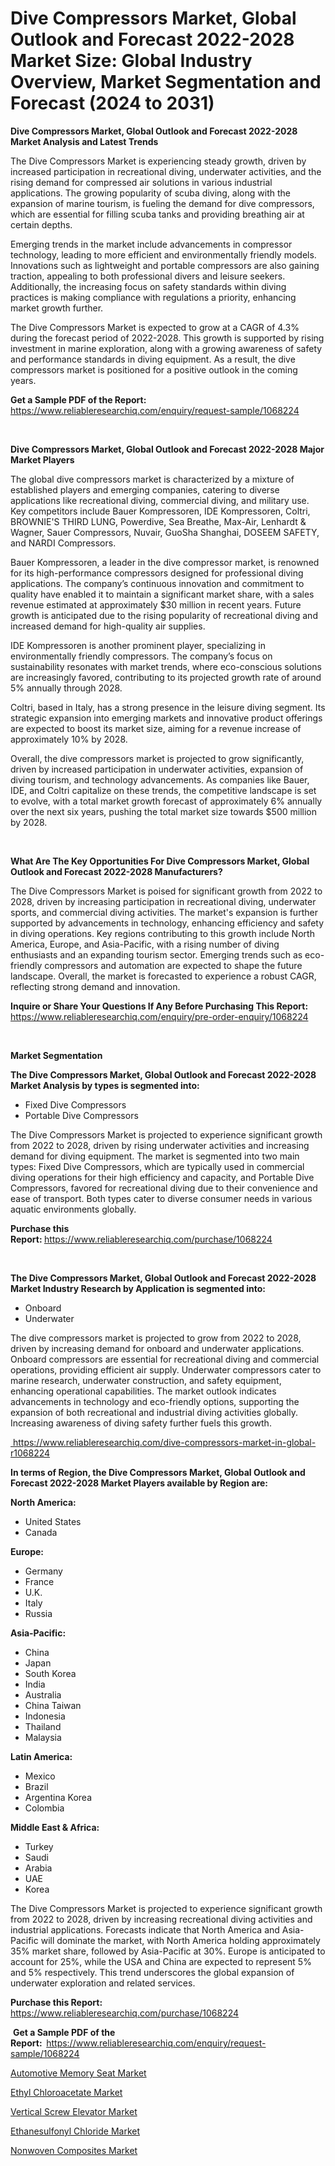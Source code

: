 <p><h1>Dive Compressors Market, Global Outlook and Forecast 2022-2028 Market Size: Global Industry Overview, Market Segmentation and Forecast (2024 to 2031)</h1></p><p><strong>Dive Compressors Market, Global Outlook and Forecast 2022-2028 Market Analysis and Latest Trends</strong></p>
<p><p>The Dive Compressors Market is experiencing steady growth, driven by increased participation in recreational diving, underwater activities, and the rising demand for compressed air solutions in various industrial applications. The growing popularity of scuba diving, along with the expansion of marine tourism, is fueling the demand for dive compressors, which are essential for filling scuba tanks and providing breathing air at certain depths.</p><p>Emerging trends in the market include advancements in compressor technology, leading to more efficient and environmentally friendly models. Innovations such as lightweight and portable compressors are also gaining traction, appealing to both professional divers and leisure seekers. Additionally, the increasing focus on safety standards within diving practices is making compliance with regulations a priority, enhancing market growth further.</p><p>The Dive Compressors Market is expected to grow at a CAGR of 4.3% during the forecast period of 2022-2028. This growth is supported by rising investment in marine exploration, along with a growing awareness of safety and performance standards in diving equipment. As a result, the dive compressors market is positioned for a positive outlook in the coming years.</p></p>
<p><strong>Get a Sample PDF of the Report:&nbsp;</strong> <a href="https://www.reliableresearchiq.com/enquiry/request-sample/1068224">https://www.reliableresearchiq.com/enquiry/request-sample/1068224</a></p>
<p>&nbsp;</p>
<p><strong>Dive Compressors Market, Global Outlook and Forecast 2022-2028 Major Market Players</strong></p>
<p><p>The global dive compressors market is characterized by a mixture of established players and emerging companies, catering to diverse applications like recreational diving, commercial diving, and military use. Key competitors include Bauer Kompressoren, IDE Kompressoren, Coltri, BROWNIE'S THIRD LUNG, Powerdive, Sea Breathe, Max-Air, Lenhardt & Wagner, Sauer Compressors, Nuvair, GuoSha Shanghai, DOSEEM SAFETY, and NARDI Compressors.</p><p>Bauer Kompressoren, a leader in the dive compressor market, is renowned for its high-performance compressors designed for professional diving applications. The company’s continuous innovation and commitment to quality have enabled it to maintain a significant market share, with a sales revenue estimated at approximately $30 million in recent years. Future growth is anticipated due to the rising popularity of recreational diving and increased demand for high-quality air supplies.</p><p>IDE Kompressoren is another prominent player, specializing in environmentally friendly compressors. The company’s focus on sustainability resonates with market trends, where eco-conscious solutions are increasingly favored, contributing to its projected growth rate of around 5% annually through 2028.</p><p>Coltri, based in Italy, has a strong presence in the leisure diving segment. Its strategic expansion into emerging markets and innovative product offerings are expected to boost its market size, aiming for a revenue increase of approximately 10% by 2028.</p><p>Overall, the dive compressors market is projected to grow significantly, driven by increased participation in underwater activities, expansion of diving tourism, and technology advancements. As companies like Bauer, IDE, and Coltri capitalize on these trends, the competitive landscape is set to evolve, with a total market growth forecast of approximately 6% annually over the next six years, pushing the total market size towards $500 million by 2028.</p></p>
<p>&nbsp;</p>
<p><strong>What Are The Key Opportunities For Dive Compressors Market, Global Outlook and Forecast 2022-2028 Manufacturers?</strong></p>
<p><p>The Dive Compressors Market is poised for significant growth from 2022 to 2028, driven by increasing participation in recreational diving, underwater sports, and commercial diving activities. The market's expansion is further supported by advancements in technology, enhancing efficiency and safety in diving operations. Key regions contributing to this growth include North America, Europe, and Asia-Pacific, with a rising number of diving enthusiasts and an expanding tourism sector. Emerging trends such as eco-friendly compressors and automation are expected to shape the future landscape. Overall, the market is forecasted to experience a robust CAGR, reflecting strong demand and innovation.</p></p>
<p><strong>Inquire or Share Your Questions If Any Before Purchasing This Report:</strong> <a href="https://www.reliableresearchiq.com/enquiry/pre-order-enquiry/1068224">https://www.reliableresearchiq.com/enquiry/pre-order-enquiry/1068224</a></p>
<p>&nbsp;</p>
<p><strong>Market Segmentation</strong></p>
<p><strong>The Dive Compressors Market, Global Outlook and Forecast 2022-2028 Market Analysis by types is segmented into:</strong></p>
<p><ul><li>Fixed Dive Compressors</li><li>Portable Dive Compressors</li></ul></p>
<p><p>The Dive Compressors Market is projected to experience significant growth from 2022 to 2028, driven by rising underwater activities and increasing demand for diving equipment. The market is segmented into two main types: Fixed Dive Compressors, which are typically used in commercial diving operations for their high efficiency and capacity, and Portable Dive Compressors, favored for recreational diving due to their convenience and ease of transport. Both types cater to diverse consumer needs in various aquatic environments globally.</p></p>
<p><strong>Purchase this Report:&nbsp;</strong><a href="https://www.reliableresearchiq.com/purchase/1068224">https://www.reliableresearchiq.com/purchase/1068224</a></p>
<p>&nbsp;</p>
<p><strong>The Dive Compressors Market, Global Outlook and Forecast 2022-2028 Market Industry Research by Application is segmented into:</strong></p>
<p><ul><li>Onboard</li><li>Underwater</li></ul></p>
<p><p>The dive compressors market is projected to grow from 2022 to 2028, driven by increasing demand for onboard and underwater applications. Onboard compressors are essential for recreational diving and commercial operations, providing efficient air supply. Underwater compressors cater to marine research, underwater construction, and safety equipment, enhancing operational capabilities. The market outlook indicates advancements in technology and eco-friendly options, supporting the expansion of both recreational and industrial diving activities globally. Increasing awareness of diving safety further fuels this growth.</p></p>
<p><a href="https://www.reliableresearchiq.com/dive-compressors-market-in-global-r1068224">&nbsp;https://www.reliableresearchiq.com/dive-compressors-market-in-global-r1068224</a></p>
<p><strong>In terms of Region, the Dive Compressors Market, Global Outlook and Forecast 2022-2028 Market Players available by Region are:</strong></p>
<p>
    <p> <strong> North America: </strong>
        <ul>
            <li>United States</li>
            <li>Canada</li>
        </ul>
        </p> 
    <p> <strong> Europe: </strong>
        <ul>
            <li>Germany</li>
            <li>France</li>
            <li>U.K.</li>
            <li>Italy</li>
            <li>Russia</li>
        </ul>
        </p> 
    <p> <strong> Asia-Pacific: </strong>
        <ul>
            <li>China</li>
            <li>Japan</li>
            <li>South Korea</li>
            <li>India</li>
            <li>Australia</li>
            <li>China Taiwan</li>
            <li>Indonesia</li>
            <li>Thailand</li>
            <li>Malaysia</li>
        </ul>
        </p> 
    <p> <strong> Latin America: </strong>
        <ul>
            <li>Mexico</li>
            <li>Brazil</li>
            <li>Argentina Korea</li>
            <li>Colombia</li>
        </ul>
        </p> 
    <p> <strong> Middle East & Africa: </strong>
        <ul>
            <li>Turkey</li>
            <li>Saudi</li>
            <li>Arabia</li>
            <li>UAE</li>
            <li>Korea</li>
        </ul>
    </p>
    </p>
<p><p>The Dive Compressors Market is projected to experience significant growth from 2022 to 2028, driven by increasing recreational diving activities and industrial applications. Forecasts indicate that North America and Asia-Pacific will dominate the market, with North America holding approximately 35% market share, followed by Asia-Pacific at 30%. Europe is anticipated to account for 25%, while the USA and China are expected to represent 5% and 5% respectively. This trend underscores the global expansion of underwater exploration and related services.</p></p>
<p><strong>Purchase this Report: </strong><a href="https://www.reliableresearchiq.com/purchase/1068224">https://www.reliableresearchiq.com/purchase/1068224</a></p>
<p>&nbsp;<strong>Get a Sample PDF of the Report:&nbsp;&nbsp;</strong><a href="https://www.reliableresearchiq.com/enquiry/request-sample/1068224">https://www.reliableresearchiq.com/enquiry/request-sample/1068224</a></p>
<p><strong></strong></p>
<p><p><a href="https://www.linkedin.com/pulse/automotive-memory-seat-market-share-analysis-growth-trends-ptdxe?trackingId=oq51j6XQSlWyHBsxWZNjYg%3D%3D">Automotive Memory Seat Market</a></p><p><a href="https://issuu.com/reportprime-2/docs/ethyl-chloroacetate-market-size-203_5aadad6d995a3a">Ethyl Chloroacetate Market</a></p><p><a href="https://medium.com/@timgant43/the-vertical-screw-elevator-market-is-experiencing-higher-than-anticipated-demand-compared-to-16a942c78991">Vertical Screw Elevator Market</a></p><p><a href="https://issuu.com/reportprime-2/docs/ethanesulfonyl-chloride-market-size_d4ee250500d505">Ethanesulfonyl Chloride Market</a></p><p><a href="https://www.linkedin.com/pulse/global-nonwoven-composites-market-size-expected-reach-cagr-n9yhc?trackingId=g8ig1VaIQZqJy9Pzi9iMLQ%3D%3D">Nonwoven Composites Market</a></p></p>